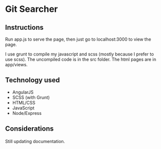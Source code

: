 # Git Searcher

## Instructions

Run app.js to serve the page, then just go to localhost:3000 to view the page.

I use grunt to compile my javascript and scss (mostly because I prefer to use scss). The uncompiled code is in the src folder. The html pages are in app/views.

## Technology used
- AngularJS
- SCSS (with Grunt)
- HTML/CSS
- JavaScript
- Node/Express

## Considerations

####


Still updating documentation.
